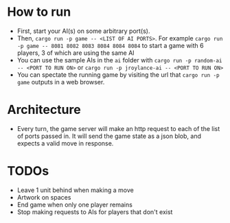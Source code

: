 # How to run

-   First, start your AI(s) on some arbitrary port(s).
-   Then, `cargo run -p game -- <LIST OF AI PORTS>`. For example `cargo run -p game -- 8081 8082 8083 8084 8084 8084` to start a game with 6 players, 3 of which are using the same AI
-   You can use the sample AIs in the `ai` folder with `cargo run -p random-ai -- <PORT TO RUN ON>` or `cargo run -p jroylance-ai -- <PORT TO RUN ON>`
-   You can spectate the running game by visiting the url that `cargo run -p game` outputs in a web browser.

# Architecture

-   Every turn, the game server will make an http request to each of the list of ports passed in. It will send the game state as a json blob, and expects a valid move in response.

# TODOs

-   Leave 1 unit behind when making a move
-   Artwork on spaces
-   End game when only one player remains
-   Stop making requests to AIs for players that don't exist
